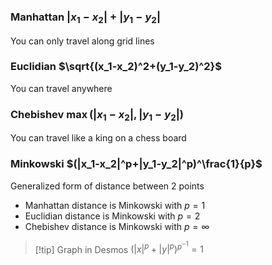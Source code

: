 ### Manhattan $|x_1-x_2|+|y_1-y_2|$
You can only travel along grid lines
### Euclidian $\sqrt{(x_1-x_2)^2+(y_1-y_2)^2}$
You can travel anywhere
### Chebishev $\max(|x_1-x_2|,|y_1-y_2|)$
You can travel like a king on a chess board
### Minkowski $(|x_1-x_2|^p+|y_1-y_2|^p)^\frac{1}{p}$
Generalized form of distance between 2 points
- Manhattan distance is Minkowski with $p=1$
- Euclidian distance is Minkowski with $p=2$
- Chebishev distance is Minkowski with $p=\infty$
> [!tip] Graph in Desmos $(|x|^p+|y|^p)^{p^{-1}}=1$
